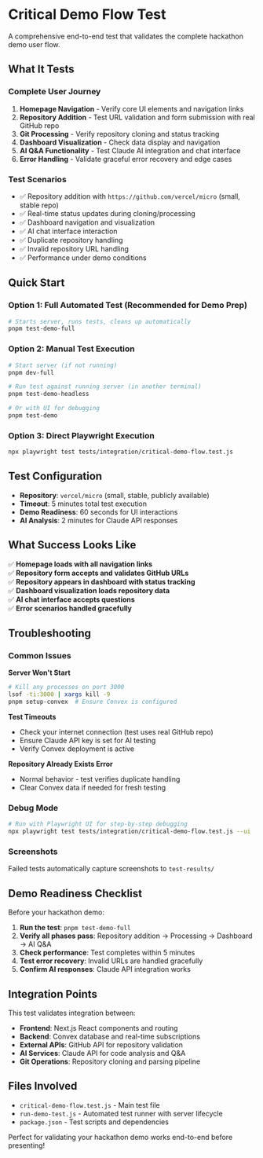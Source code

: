 # Critical Demo Flow Test

A comprehensive end-to-end test that validates the complete hackathon demo user flow.

## What It Tests

### Complete User Journey
1. **Homepage Navigation** - Verify core UI elements and navigation links
2. **Repository Addition** - Test URL validation and form submission with real GitHub repo
3. **Git Processing** - Verify repository cloning and status tracking
4. **Dashboard Visualization** - Check data display and navigation
5. **AI Q&A Functionality** - Test Claude AI integration and chat interface
6. **Error Handling** - Validate graceful error recovery and edge cases

### Test Scenarios
- ✅ Repository addition with `https://github.com/vercel/micro` (small, stable repo)
- ✅ Real-time status updates during cloning/processing
- ✅ Dashboard navigation and visualization
- ✅ AI chat interface interaction
- ✅ Duplicate repository handling
- ✅ Invalid repository URL handling
- ✅ Performance under demo conditions

## Quick Start

### Option 1: Full Automated Test (Recommended for Demo Prep)
```bash
# Starts server, runs tests, cleans up automatically
pnpm test-demo-full
```

### Option 2: Manual Test Execution
```bash
# Start server (if not running)
pnpm dev-full

# Run test against running server (in another terminal)
pnpm test-demo-headless

# Or with UI for debugging
pnpm test-demo
```

### Option 3: Direct Playwright Execution
```bash
npx playwright test tests/integration/critical-demo-flow.test.js
```

## Test Configuration

- **Repository**: `vercel/micro` (small, stable, publicly available)
- **Timeout**: 5 minutes total test execution
- **Demo Readiness**: 60 seconds for UI interactions
- **AI Analysis**: 2 minutes for Claude API responses

## What Success Looks Like

✅ **Homepage loads with all navigation links**  
✅ **Repository form accepts and validates GitHub URLs**  
✅ **Repository appears in dashboard with status tracking**  
✅ **Dashboard visualization loads repository data**  
✅ **AI chat interface accepts questions**  
✅ **Error scenarios handled gracefully**

## Troubleshooting

### Common Issues

**Server Won't Start**
```bash
# Kill any processes on port 3000
lsof -ti:3000 | xargs kill -9
pnpm setup-convex  # Ensure Convex is configured
```

**Test Timeouts**
- Check your internet connection (test uses real GitHub repo)
- Ensure Claude API key is set for AI testing
- Verify Convex deployment is active

**Repository Already Exists Error**
- Normal behavior - test verifies duplicate handling
- Clear Convex data if needed for fresh testing

### Debug Mode
```bash
# Run with Playwright UI for step-by-step debugging
npx playwright test tests/integration/critical-demo-flow.test.js --ui
```

### Screenshots
Failed tests automatically capture screenshots to `test-results/`

## Demo Readiness Checklist

Before your hackathon demo:

1. **Run the test**: `pnpm test-demo-full`
2. **Verify all phases pass**: Repository addition → Processing → Dashboard → AI Q&A
3. **Check performance**: Test completes within 5 minutes
4. **Test error recovery**: Invalid URLs are handled gracefully
5. **Confirm AI responses**: Claude API integration works

## Integration Points

This test validates integration between:
- **Frontend**: Next.js React components and routing
- **Backend**: Convex database and real-time subscriptions  
- **External APIs**: GitHub API for repository validation
- **AI Services**: Claude API for code analysis and Q&A
- **Git Operations**: Repository cloning and parsing pipeline

## Files Involved

- `critical-demo-flow.test.js` - Main test file
- `run-demo-test.js` - Automated test runner with server lifecycle
- `package.json` - Test scripts and dependencies

Perfect for validating your hackathon demo works end-to-end before presenting!